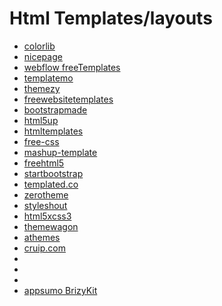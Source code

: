 # Html Templates/layouts

- [colorlib](https://colorlib.com/wp/themes/)
- [nicepage](https://nicepage.com/website-templates)
- [webflow freeTemplates](https://webflow.com/templates/free-website-templates)
- [templatemo](https://templatemo.com/)
- [themezy](https://www.themezy.com/)
- [freewebsitetemplates](https://freewebsitetemplates.com/)
- [bootstrapmade](https://bootstrapmade.com/)
- [html5up](https://html5up.net/)
- [htmltemplates](https://htmltemplates.co/)
- [free-css](https://www.free-css.com/free-css-templates)
- [mashup-template](http://www.mashup-template.com/templates.html)
- [freehtml5](https://freehtml5.co/)
- [startbootstrap](https://startbootstrap.com/)
- [templated.co](https://templated.co/)
- [zerotheme](https://www.zerotheme.com/)
- [styleshout](https://www.styleshout.com/free-templates/)
- [html5xcss3](https://www.html5xcss3.com/)
- [themewagon](https://themewagon.com/theme_tag/free/)
- [athemes](https://athemes.com)
- [cruip.com](https://cruip.com/free-templates/) 
- []()
- []() 
- []() 
- [appsumo BrizyKit](https://appsumo.com/products/brizy-design-kit/?utm_source=YouTube&utm_medium=organic+social&utm_campaign=BrizyKit-2020) 